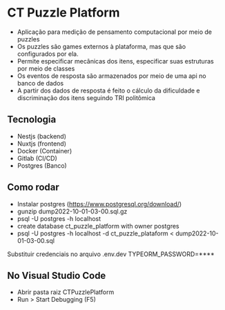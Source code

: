 # CT Puzzle Platform
- Aplicação para medição de pensamento computacional por meio de puzzles
- Os puzzles são games externos à plataforma, mas que são configurados por ela.
- Permite especificar mecânicas dos itens, especificar suas estruturas por meio de classes
- Os eventos de resposta são armazenados por meio de uma api no banco de dados
- A partir dos dados de resposta é feito o cálculo da dificuldade e discriminação dos itens seguindo TRI politômica

## Tecnologia
- Nestjs (backend)
- Nuxtjs (frontend)
- Docker (Container)
- Gitlab (CI/CD)
- Postgres (Banco)

## Como rodar
- Instalar postgres (https://www.postgresql.org/download/)
- gunzip dump2022-10-01-03-00.sql.gz
- psql -U postgres -h localhost
- create database ct_puzzle_platform with owner postgres
- psql -U postgres -h localhost -d ct_puzzle_plataform < dump2022-10-01-03-00.sql

Substituir credenciais no arquivo .env.dev
TYPEORM_PASSWORD=****

## No Visual Studio Code
- Abrir pasta raiz CTPuzzlePlatform
- Run > Start Debugging (F5)
